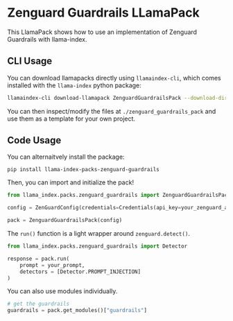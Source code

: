 # Zenguard Guardrails LLamaPack

This LlamaPack shows how to use an implementation of Zenguard Guardrails with llama-index.

## CLI Usage

You can download llamapacks directly using `llamaindex-cli`, which comes installed with the `llama-index` python package:

```bash
llamaindex-cli download-llamapack ZenguardGuardrailsPack --download-dir ./zenguard_guardrails_pack
```

You can then inspect/modify the files at `./zenguard_guardrails_pack` and use them as a template for your own project.

## Code Usage

You can alternaitvely install the package:

`pip install llama-index-packs-zenguard-guardrails`

Then, you can import and initialize the pack!

```python
from llama_index.packs.zenguard_guardrails import ZenguardGuardrailsPack, ZenGuardConfig, Credentials

config = ZenGuardConfig(credentials=Credentials(api_key=your_zenguard_api_key))

pack = ZenguardGuardrailsPack(config)
```

The `run()` function is a light wrapper around `zenguard.detect()`.

```python
from llama_index.packs.zenguard_guardrails import Detector

response = pack.run(
    prompt = your_prompt,
    detectors = [Detector.PROMPT_INJECTION]
)
```

You can also use modules individually.

```python
# get the guardrails
guardrails = pack.get_modules()["guardrails"]
```